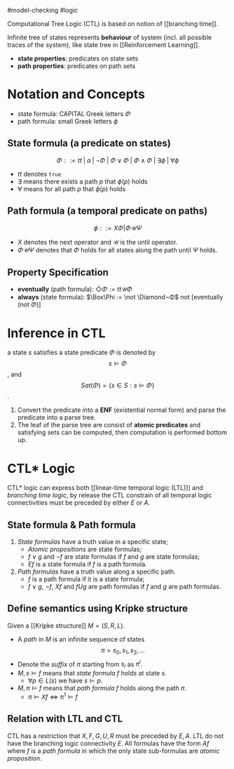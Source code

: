 #model-checking
#logic

Computational Tree Logic (CTL) is based on notion of [[branching time]].

Infinite tree of states represents **behaviour** of system (incl. all possible traces of the system), like state tree in [[Reinforcement Learning]].

-   **state properties**: predicates on state sets
-   **path properties**: predicates on path sets

# Notation and Concepts
-   state formula: CAPITAL Greek letters $\Phi$
-   path formula: small Greek letters $\phi$

## State formula (a predicate on states)

$$ 
	\Phi ::= tt \; |\; a \;| \; \lnot \Phi \;|\; \Phi \lor \Phi \;|\; \Phi \land \Phi \;|\; \exists \phi \;|\; \forall \phi 
$$

-   $tt$ denotes `true`
-   $\exists$ means there exists a path $p$ that $\phi(p)$ holds
-   $\forall$ means for all path $p$ that $\phi(p)$ holds

## Path formula (a temporal predicate on paths)

$$
	\phi ::= X\Phi | \Phi \mathcal{U} \Psi
$$

-   $X$ denotes the next operator and $\mathcal{U}$ is the until operator.
-   $\Phi \mathcal{U} \Psi$ denotes that $\Phi$ holds for all states along the path until $\Psi$ holds.

## Property Specification

-   **eventually** (path formula): $\Diamond\Phi := tt \mathcal{U} \Phi$
-   **always** (state formula): $\Box\Phi := \not \Diamond¬Φ$ not [eventually (not $\Phi$)]



# Inference in CTL

a state $s$ satisfies a state predicate $\Phi$ is denoted by
	$$ s\models\Phi $$ , 
and 
	$$ Sat(\Phi) = \{ s \in S : s \models \Phi \} $$.

1.  Convert the predicate into a **ENF** (existential normal form) and parse the predicate into a parse tree.
2. The leaf of the parse tree are consist of **atomic predicates** and satisfying sets can be computed, then computation is performed bottom up.


# CTL* Logic

CTL* logic can express both [[linear-time temporal logic (LTL)]] and _branching time logic_, by release the CTL constrain of all temporal logic connectivities must be preceded by either $E$ or $A$. 

## State formula & Path formula
1. _State formulas_ have a truth value in a specific state;
    - _Atomic propositions_ are state formulas;
    - $f\lor g$ and $\neg f$ are state formulas if $f$ and $g$ are state formulas;
    - $Ef$ is a state formula if $f$ is a path formula.
2. _Path formulas_ have a truth value along a specific path.
    - $f$ is a path formula if it is a state formula;
    - $f\lor g$, $\neg f$, $Xf$ and $fUg$ are path formulas if $f$ and $g$ are path formulas.

## Define semantics using Kripke structure

Given a [[Kripke structure]] $M = (S, R, L)$.

- A _path_ in $M$ is an infinite sequence of states
    $$ \pi = s_0, s_1, s_2, \dots $$
- Denote the _suffix_ of $\pi$ starting from $s_i$ as $\pi^i$.
- $M, s \models f$ means that _state formula_ $f$ holds at state $s$.
    - $\forall p \in L(s)$ we have $s \models p$.
- $M, \pi \models f$ means that _path formula_ $f$ holds along the path $\pi$.
    - $\pi \models Xf \iff \pi^1 \models f$

## Relation with LTL and CTL

CTL has a restriction that $X,F,G,U,R$ must be preceded by $E, A$.
LTL do not have the branching logic connectivity $E$. All formulas have the form $Af$ where $f$ is a _path formula_ in which the only state sub-formulas are _atomic proposition_.



